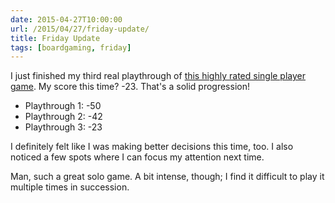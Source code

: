 ```yaml
---
date: 2015-04-27T10:00:00
url: /2015/04/27/friday-update/
title: Friday Update
tags: [boardgaming, friday]
---
```


I just finished my third real playthrough of <a href="https://boardgamegeek.com/geeklist/182648/item/3594862#item3594862">this highly rated single player game</a>. My score this time? -23. That's a solid progression!
<ul>
	<li>Playthrough 1: -50</li>
	<li>Playthrough 2: -42</li>
	<li>Playthrough 3: -23</li>
</ul>
I definitely felt like I was making better decisions this time, too.  I also noticed a few spots where I can focus my attention next time.

Man, such a great solo game.  A bit intense, though; I find it difficult to play it multiple times in succession.